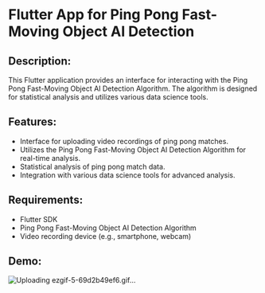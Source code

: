 # Flutter App for Ping Pong Fast-Moving Object AI Detection

## Description:

This Flutter application provides an interface for interacting with the Ping Pong Fast-Moving Object AI Detection Algorithm. The algorithm is designed for statistical analysis and utilizes various data science tools.

## Features:

- Interface for uploading video recordings of ping pong matches.
- Utilizes the Ping Pong Fast-Moving Object AI Detection Algorithm for real-time analysis.
- Statistical analysis of ping pong match data.
- Integration with various data science tools for advanced analysis.

## Requirements:

- Flutter SDK
- Ping Pong Fast-Moving Object AI Detection Algorithm
- Video recording device (e.g., smartphone, webcam)

## Demo:
  ![Uploading ezgif-5-69d2b49ef6.gif…]()

